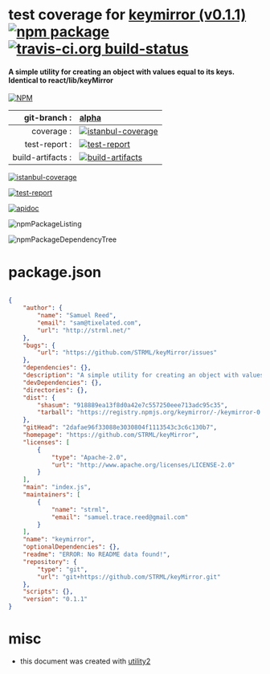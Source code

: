 # test coverage for  [keymirror (v0.1.1)](https://github.com/STRML/keyMirror)  [![npm package](https://img.shields.io/npm/v/npmtest-keymirror.svg?style=flat-square)](https://www.npmjs.org/package/npmtest-keymirror) [![travis-ci.org build-status](https://api.travis-ci.org/npmtest/node-npmtest-keymirror.svg)](https://travis-ci.org/npmtest/node-npmtest-keymirror)
#### A simple utility for creating an object with values equal to its keys. Identical to react/lib/keyMirror

[![NPM](https://nodei.co/npm/keymirror.png?downloads=true)](https://www.npmjs.com/package/keymirror)

| git-branch : | [alpha](https://github.com/npmtest/node-npmtest-keymirror/tree/alpha)|
|--:|:--|
| coverage : | [![istanbul-coverage](https://npmtest.github.io/node-npmtest-keymirror/build/coverage.badge.svg)](https://npmtest.github.io/node-npmtest-keymirror/build/coverage.html/index.html)|
| test-report : | [![test-report](https://npmtest.github.io/node-npmtest-keymirror/build/test-report.badge.svg)](https://npmtest.github.io/node-npmtest-keymirror/build/test-report.html)|
| build-artifacts : | [![build-artifacts](https://npmtest.github.io/node-npmtest-keymirror/glyphicons_144_folder_open.png)](https://github.com/npmtest/node-npmtest-keymirror/tree/gh-pages/build)|

[![istanbul-coverage](https://npmtest.github.io/node-npmtest-keymirror/build/screenCapture.buildCustomOrg.browser.coverage.html.png)](https://npmtest.github.io/node-npmtest-keymirror/build/coverage.html/index.html)

[![test-report](https://npmtest.github.io/node-npmtest-keymirror/build/screenCapture.buildCustomOrg.browser.%252Fhome%252Ftravis%252Fbuild%252Fnpmtest%252Fnode-npmtest-keymirror%252Ftmp%252Fbuild%252Ftest-report.html.png)](https://npmtest.github.io/node-npmtest-keymirror/build/test-report.html)

[![apidoc](https://npmdoc.github.io/node-npmdoc-keymirror/build/screenCapture.buildApidoc.browser.%252Fhome%252Ftravis%252Fbuild%252Fnpmdoc%252Fnode-npmdoc-keymirror%252Ftmp%252Fbuild%252Fapidoc.html.png)](https://npmdoc.github.io/node-npmdoc-keymirror/build/apidoc.html)

![npmPackageListing](https://npmtest.github.io/node-npmtest-keymirror/build/screenCapture.npmPackageListing.svg)

![npmPackageDependencyTree](https://npmtest.github.io/node-npmtest-keymirror/build/screenCapture.npmPackageDependencyTree.svg)



# package.json

```json

{
    "author": {
        "name": "Samuel Reed",
        "email": "sam@tixelated.com",
        "url": "http://strml.net/"
    },
    "bugs": {
        "url": "https://github.com/STRML/keyMirror/issues"
    },
    "dependencies": {},
    "description": "A simple utility for creating an object with values equal to its keys. Identical to react/lib/keyMirror",
    "devDependencies": {},
    "directories": {},
    "dist": {
        "shasum": "918889ea13f8d0a42e7c557250eee713adc95c35",
        "tarball": "https://registry.npmjs.org/keymirror/-/keymirror-0.1.1.tgz"
    },
    "gitHead": "2dafae96f33088e3030804f1113543c3c6c130b7",
    "homepage": "https://github.com/STRML/keyMirror",
    "licenses": [
        {
            "type": "Apache-2.0",
            "url": "http://www.apache.org/licenses/LICENSE-2.0"
        }
    ],
    "main": "index.js",
    "maintainers": [
        {
            "name": "strml",
            "email": "samuel.trace.reed@gmail.com"
        }
    ],
    "name": "keymirror",
    "optionalDependencies": {},
    "readme": "ERROR: No README data found!",
    "repository": {
        "type": "git",
        "url": "git+https://github.com/STRML/keyMirror.git"
    },
    "scripts": {},
    "version": "0.1.1"
}
```



# misc
- this document was created with [utility2](https://github.com/kaizhu256/node-utility2)
